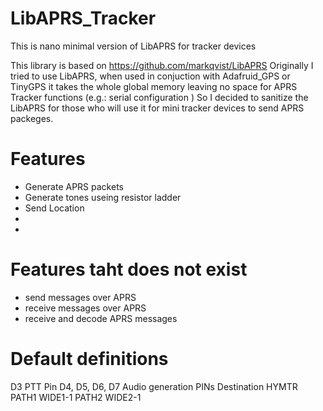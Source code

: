 # LibAPRS_Tracker
This is nano minimal version of LibAPRS for tracker devices

This library is based on https://github.com/markqvist/LibAPRS 
Originally I tried to use LibAPRS, when used in conjuction with Adafruid_GPS or TinyGPS it takes the whole global memory leaving no space for APRS Tracker functions (e.g.: serial configuration )
So I decided to sanitize the LibAPRS for those who will use it for mini tracker devices to send APRS packeges.

# Features
- Generate APRS packets
- Generate tones useing resistor ladder
- Send Location
-
-

# Features taht does not exist
- send messages over APRS
- receive messages over APRS
- receive and decode APRS messages


# Default definitions 
D3 PTT Pin
D4, D5, D6, D7 Audio generation PINs
Destination HYMTR
PATH1 WIDE1-1
PATH2 WIDE2-1








